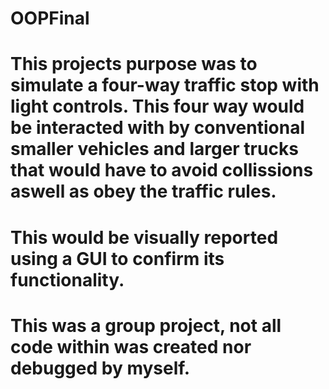 # OOPFinal
# This projects purpose was to simulate a four-way traffic stop with light controls. This four way would be interacted with by conventional smaller vehicles and larger trucks that would have to avoid collissions aswell as obey the traffic rules. 
# This would be visually reported using a GUI to confirm its functionality.
# This was a group project, not all code within was created nor debugged by myself.